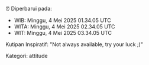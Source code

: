 ⏰ Diperbarui pada:
- WIB: Minggu, 4 Mei 2025 01.34.05 UTC
- WITA: Minggu, 4 Mei 2025 02.34.05 UTC
- WIT: Minggu, 4 Mei 2025 03.34.05 UTC

Kutipan Inspiratif:
"Not always available, try your luck ;)"


Kategori: attitude

